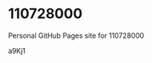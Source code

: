 # 110728000
Personal GitHub Pages site for 110728000



































































a9Kj1
